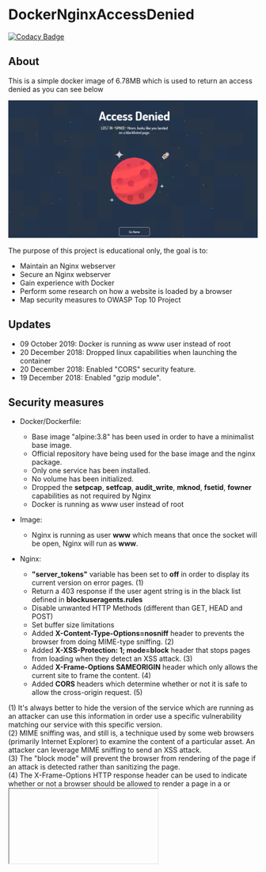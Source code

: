 # DockerNginxAccessDenied

[![Codacy Badge](https://api.codacy.com/project/badge/Grade/453af97d3dce4cef8bf6b1d485639126)](https://app.codacy.com/app/tdefise/Docker_NginxAccessDenied?utm_source=github.com&utm_medium=referral&utm_content=tdefise/Docker_NginxAccessDenied&utm_campaign=Badge_Grade_Dashboard)

## About
This is a simple docker image of 6.78MB which is used to return an access denied as you can see below

![webpage](img/webpage.png)

The purpose of this project is educational only, the goal is to:
 - Maintain an Nginx webserver
 - Secure an Nginx webserver
 - Gain experience with Docker
 - Perform some research on how a website is loaded by a browser
 - Map security measures to OWASP Top 10 Project

## Updates
 - 09 October 2019: Docker is running as www user instead of root
 - 20 December 2018: Dropped linux capabilities when launching the container
 - 20 December 2018: Enabled "CORS" security feature. 
 - 19 December 2018: Enabled "gzip module". 

## Security measures
 - Docker/Dockerfile:
   - Base image "alpine:3.8" has been used in order to have a minimalist base image.
   - Official repository have being used for the base image and the nginx package.
   - Only one service has been installed.
   - No volume has been initialized.
   - Dropped the **setpcap**, **setfcap**, **audit_write**, **mknod**, **fsetid**, **fowner** capabilities as not required by Nginx
   - Docker is running as www user instead of root
   
 - Image:
   - Nginx is running as user **www** which means that once the socket will be open, Nginx will run as **www**.

 - Nginx: 
   - **"server_tokens"** variable has been set to **off** in order to display its current version on error pages. (1)
   - Return a 403 response if the user agent string is in the black list defined in **blockuseragents.rules**
   - Disable unwanted HTTP Methods (different than GET, HEAD and POST)
   - Set buffer size limitations 
   - Added **X-Content-Type-Options=nosniff** header to prevents the browser from doing MIME-type sniffing. (2) 
   - Added **X-XSS-Protection: 1; mode=block** header that stops pages from loading when they detect an XSS attack. (3)
   - Added **X-Frame-Options SAMEORIGIN** header which only allows the current site to frame the content. (4)
   - Added **CORS** headers which determine whether or not it is safe to allow the cross-origin request. (5)
 
(1) It's always better to hide the version of the service which are running as an attacker can use this information in order use a specific vulnerability matching our service with this specific version.  
(2) MIME sniffing was, and still is, a technique used by some web browsers (primarily Internet Explorer) to examine the content of a particular asset. An attacker can leverage MIME sniffing to send an XSS attack.  
(3) The "block mode" will prevent the browser from rendering of the page if an attack is detected rather than sanitizing the page.  
(4) The X-Frame-Options HTTP response header can be used to indicate whether or not a browser should be allowed to render a page in a <frame> or <iframe>. Sites can use this to avoid Clickjacking attacks, by ensuring that their content is not embedded into other sites.  
 (5) The CORS specification mandates that for non simple requests, such as requests other than GET or POST or requests that uses credentials, a pre-flight OPTIONS request must be sent in advance to check if the type of request will have a bad impact on the data. The pre-flight request checks the methods, headers allowed by the server, and if credentials are permitted, based on the result of the OPTIONS request, the browser decides whether the request is allowed or not.


## To Do 
 - Add Signed certificated by Let's Encrypt
 - Add HTTP2 support

## Mention
Thanks to : 

 - @[hellochad](https://codepen.io/hellochad/) for his [Lost in Space Error Page](https://codepen.io/hellochad/pen/weMpgE)
 - @[digitalocean](https://github.com/digitalocean/) for their tutorial : [How To Add the gzip Module to Nginx on Ubuntu 14.04](https://www.digitalocean.com/community/tutorials/how-to-add-the-gzip-module-to-nginx-on-ubuntu-14-04)
